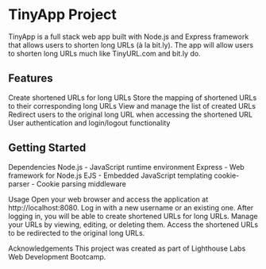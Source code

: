 # TinyApp Project

TinyApp is a full stack web app built with Node.js and Express framework that allows users to shorten long URLs (à la bit.ly). The app will allow users to shorten long URLs much like TinyURL.com and bit.ly do.

## Features
Create shortened URLs for long URLs
Store the mapping of shortened URLs to their corresponding long URLs
View and manage the list of created URLs
Redirect users to the original long URL when accessing the shortened URL
User authentication and login/logout functionality

## Getting Started
Dependencies
Node.js - JavaScript runtime environment
Express - Web framework for Node.js
EJS - Embedded JavaScript templating
cookie-parser - Cookie parsing middleware

Usage
Open your web browser and access the application at http://localhost:8080.
Log in with a new username or an existing one.
After logging in, you will be able to create shortened URLs for long URLs.
Manage your URLs by viewing, editing, or deleting them.
Access the shortened URLs to be redirected to the original long URLs.

Acknowledgements
This project was created as part of Lighthouse Labs Web Development Bootcamp.




